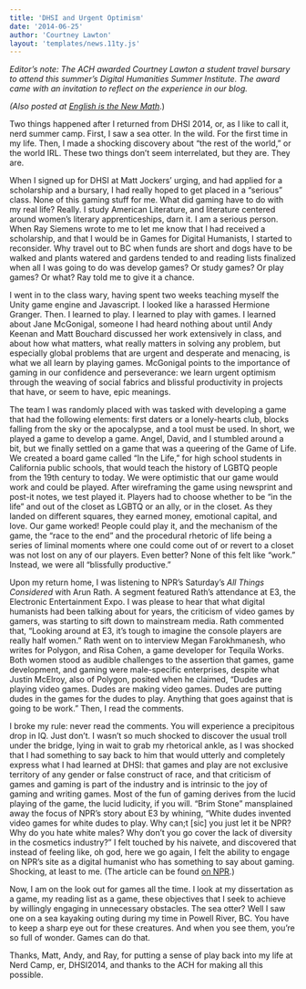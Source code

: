 ```yaml
---
title: 'DHSI and Urgent Optimism'
date: '2014-06-25'
author: 'Courtney Lawton'
layout: 'templates/news.11ty.js'
---
```

*Editor’s note: The ACH awarded Courtney Lawton a student travel bursary to attend this summer’s Digital Humanities Summer Institute. The award came with an invitation to reflect on the experience in our blog.*

*(Also posted at [English is the New Math](http://englishisthenewmath.com/2014/06/22/dhsi-and-urgent-optimism/)*.)

Two things happened after I returned from DHSI 2014, or, as I like to call it, nerd summer camp. First, I saw a sea otter. In the wild. For the first time in my life. Then, I made a shocking discovery about “the rest of the world,” or the world IRL. These two things don’t seem interrelated, but they are. They are.

When I signed up for DHSI at Matt Jockers’ urging, and had applied for a scholarship and a bursary, I had really hoped to get placed in a “serious” class. None of this gaming stuff for me. What did gaming have to do with my real life? Really. I study American Literature, and literature centered around women’s literary apprenticeships, darn it. I am a serious person. When Ray Siemens wrote to me to let me know that I had received a scholarship, and that I would be in Games for Digital Humanists, I started to reconsider. Why travel out to BC when funds are short and dogs have to be walked and plants watered and gardens tended to and reading lists finalized when all I was going to do was develop games? Or study games? Or play games? Or what? Ray told me to give it a chance.

I went in to the class wary, having spent two weeks teaching myself the Unity game engine and Javascript. I looked like a harassed Hermione Granger. Then. I learned to play. I learned to play with games. I learned about Jane McGonigal, someone I had heard nothing about until Andy Keenan and Matt Bouchard discussed her work extensively in class, and about how what matters, what really matters in solving any problem, but especially global problems that are urgent and desperate and menacing, is what we all learn by playing games. McGonigal points to the importance of gaming in our confidence and perseverance: we learn urgent optimism through the weaving of social fabrics and blissful productivity in projects that have, or seem to have, epic meanings.

The team I was randomly placed with was tasked with developing a game that had the following elements: first daters or a lonely-hearts club, blocks falling from the sky or the apocalypse, and a tool must be used. In short, we played a game to develop a game. Angel, David, and I stumbled around a bit, but we finally settled on a game that was a queering of the Game of Life. We created a board game called “In the Life,” for high school students in California public schools, that would teach the history of LGBTQ people from the 19th century to today. We were optimistic that our game would work and could be played. After wireframing the game using newsprint and post-it notes, we test played it. Players had to choose whether to be “in the life” and out of the closet as LGBTQ or an ally, or in the closet. As they landed on different squares, they earned money, emotional capital, and love. Our game worked! People could play it, and the mechanism of the game, the “race to the end” and the procedural rhetoric of life being a series of liminal moments where one could come out of or revert to a closet was not lost on any of our players. Even better? None of this felt like “work.” Instead, we were all “blissfully productive.”

Upon my return home, I was listening to NPR’s Saturday’s *All Things Considered* with Arun Rath. A segment featured Rath’s attendance at E3, the Electronic Entertainment Expo. I was please to hear that what digital humanists had been talking about for years, the criticism of video games by gamers, was starting to sift down to mainstream media. Rath commented that, “Looking around at E3, it’s tough to imagine the console players are really half women.” Rath went on to interview Megan Farokhmanesh, who writes for Polygon, and Risa Cohen, a game developer for Tequila Works. Both women stood as audible challenges to the assertion that games, game development, and gaming were male-specific enterprises, despite what Justin McElroy, also of Polygon, posited when he claimed, “Dudes are playing video games. Dudes are making video games. Dudes are putting dudes in the games for the dudes to play. Anything that goes against that is going to be work.” Then, I read the comments.

I broke my rule: never read the comments. You will experience a precipitous drop in IQ. Just don’t. I wasn’t so much shocked to discover the usual troll under the bridge, lying in wait to grab my rhetorical ankle, as I was shocked that I had something to say back to him that would utterly and completely express what I had learned at DHSI: that games and play are not exclusive territory of any gender or false construct of race, and that criticism of games and gaming is part of the industry and is intrinsic to the joy of gaming and writing games. Most of the fun of gaming derives from the lucid playing of the game, the lucid ludicity, if you will. “Brim Stone” mansplained away the focus of NPR’s story about E3 by whining, “White dudes invented video games for white dudes to play. Why can;t \[sic\] you just let it be NPR? Why do you hate white males? Why don’t you go cover the lack of diversity in the cosmetics industry?” I felt touched by his naivete, and discovered that instead of feeling like, oh god, here we go again, I felt the ability to engage on NPR’s site as a digital humanist who has something to say about gaming. Shocking, at least to me. (The article can be found [on NPR](http://www.npr.org/2014/06/21/324341624/on-display-at-video-game-showcase-a-struggle-for-diversity).)

Now, I am on the look out for games all the time. I look at my dissertation as a game, my reading list as a game, these objectives that I seek to achieve by willingly engaging in unnecessary obstacles. The sea otter? Well I saw one on a sea kayaking outing during my time in Powell River, BC. You have to keep a sharp eye out for these creatures. And when you see them, you’re so full of wonder. Games can do that.

Thanks, Matt, Andy, and Ray, for putting a sense of play back into my life at Nerd Camp, er, DHSI2014, and thanks to the ACH for making all this possible.
